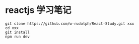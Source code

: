 # reactjs 学习笔记

```
git clone https://github.com/w-rudolph/React-Study.git xxx
cd xxx
git install
npm run dev
```
